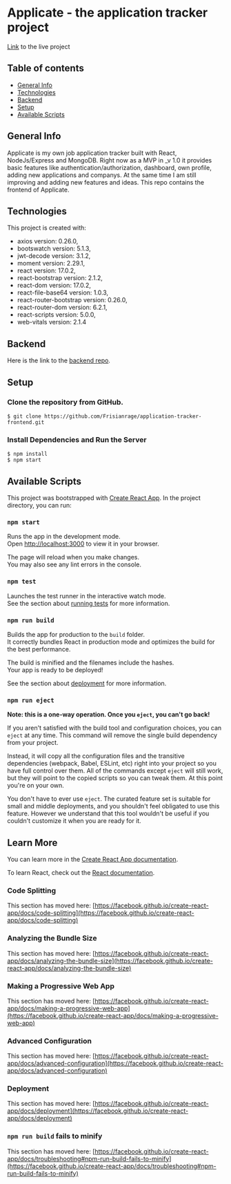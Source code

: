 # Applicate - the application tracker project

[Link](https://applicate.netlify.app/) to the live project

## Table of contents
* [General Info](#general-info)
* [Technologies](#technologies)
* [Backend](#backend)
* [Setup](#setup)
* [Available Scripts](#available-scripts)

## General Info

Applicate is my own job application tracker built with React, NodeJs/Express and MongoDB. Right now as a MVP in _v 1.0 it provides basic features like authentication/authorization, dashboard, own profile, adding new applications and companys. At the same time I am still improving and adding new features and ideas. This repo contains the frontend of Applicate.


## Technologies

This project is created with:
* axios version: 0.26.0,
* bootswatch version: 5.1.3,
* jwt-decode version: 3.1.2,
* moment version: 2.29.1,
* react version: 17.0.2,
* react-bootstrap version: 2.1.2,
* react-dom version: 17.0.2,
* react-file-base64 version: 1.0.3,
* react-router-bootstrap version: 0.26.0,
* react-router-dom version: 6.2.1,
* react-scripts version: 5.0.0,
* web-vitals version: 2.1.4


## Backend

Here is the link to the [backend repo](https://github.com/Frisianrage/application-tracker-backend).



## Setup

### Clone the repository from GitHub.

```
$ git clone https://github.com/Frisianrage/application-tracker-frontend.git
```

### Install Dependencies and Run the Server

```
$ npm install
$ npm start
```

## Available Scripts

This project was bootstrapped with [Create React App](https://github.com/facebook/create-react-app).
In the project directory, you can run:

### `npm start`

Runs the app in the development mode.\
Open [http://localhost:3000](http://localhost:3000) to view it in your browser.

The page will reload when you make changes.\
You may also see any lint errors in the console.

### `npm test`

Launches the test runner in the interactive watch mode.\
See the section about [running tests](https://facebook.github.io/create-react-app/docs/running-tests) for more information.

### `npm run build`

Builds the app for production to the `build` folder.\
It correctly bundles React in production mode and optimizes the build for the best performance.

The build is minified and the filenames include the hashes.\
Your app is ready to be deployed!

See the section about [deployment](https://facebook.github.io/create-react-app/docs/deployment) for more information.

### `npm run eject`

**Note: this is a one-way operation. Once you `eject`, you can't go back!**

If you aren't satisfied with the build tool and configuration choices, you can `eject` at any time. This command will remove the single build dependency from your project.

Instead, it will copy all the configuration files and the transitive dependencies (webpack, Babel, ESLint, etc) right into your project so you have full control over them. All of the commands except `eject` will still work, but they will point to the copied scripts so you can tweak them. At this point you're on your own.

You don't have to ever use `eject`. The curated feature set is suitable for small and middle deployments, and you shouldn't feel obligated to use this feature. However we understand that this tool wouldn't be useful if you couldn't customize it when you are ready for it.

## Learn More

You can learn more in the [Create React App documentation](https://facebook.github.io/create-react-app/docs/getting-started).

To learn React, check out the [React documentation](https://reactjs.org/).

### Code Splitting

This section has moved here: [https://facebook.github.io/create-react-app/docs/code-splitting](https://facebook.github.io/create-react-app/docs/code-splitting)

### Analyzing the Bundle Size

This section has moved here: [https://facebook.github.io/create-react-app/docs/analyzing-the-bundle-size](https://facebook.github.io/create-react-app/docs/analyzing-the-bundle-size)

### Making a Progressive Web App

This section has moved here: [https://facebook.github.io/create-react-app/docs/making-a-progressive-web-app](https://facebook.github.io/create-react-app/docs/making-a-progressive-web-app)

### Advanced Configuration

This section has moved here: [https://facebook.github.io/create-react-app/docs/advanced-configuration](https://facebook.github.io/create-react-app/docs/advanced-configuration)

### Deployment

This section has moved here: [https://facebook.github.io/create-react-app/docs/deployment](https://facebook.github.io/create-react-app/docs/deployment)

### `npm run build` fails to minify

This section has moved here: [https://facebook.github.io/create-react-app/docs/troubleshooting#npm-run-build-fails-to-minify](https://facebook.github.io/create-react-app/docs/troubleshooting#npm-run-build-fails-to-minify)
